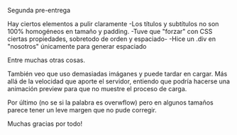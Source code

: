 Segunda pre-entrega 

Hay ciertos elementos a pulir claramente
-Los títulos y subtítulos no son 100% homogéneos en tamaño y padding.
-Tuve que "forzar" con CSS ciertas propiedades, sobretodo de orden y espaciado-
-Hice un .div en "nosotros" únicamente para generar espaciado

Entre muchas otras cosas.

También veo que uso demasiadas imáganes y puede tardar en cargar.
Más allá de la velocidad que aporte el servidor, entiendo que podría hacerse una animación preview para que no muestre el proceso de carga.

Por último (no se si la palabra es overwflow) pero en algunos tamaños parece tener un leve margen que no pude corregir.

Muchas gracias por todo!
